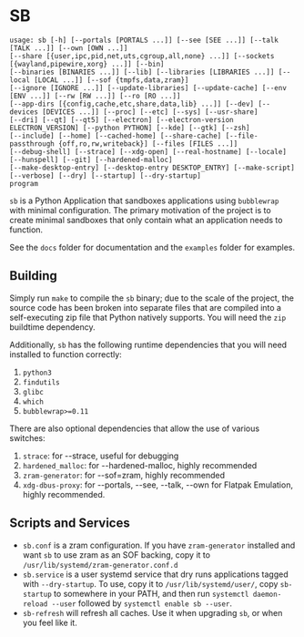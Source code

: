 # SB

```
usage: sb [-h] [--portals [PORTALS ...]] [--see [SEE ...]] [--talk [TALK ...]] [--own [OWN ...]]
[--share [{user,ipc,pid,net,uts,cgroup,all,none} ...]] [--sockets [{wayland,pipewire,xorg} ...]] [--bin]
[--binaries [BINARIES ...]] [--lib] [--libraries [LIBRARIES ...]] [--local [LOCAL ...]] [--sof {tmpfs,data,zram}]
[--ignore [IGNORE ...]] [--update-libraries] [--update-cache] [--env [ENV ...]] [--rw [RW ...]] [--ro [RO ...]]
[--app-dirs [{config,cache,etc,share,data,lib} ...]] [--dev] [--devices [DEVICES ...]] [--proc] [--etc] [--sys] [--usr-share]
[--dri] [--qt] [--qt5] [--electron] [--electron-version ELECTRON_VERSION] [--python PYTHON] [--kde] [--gtk] [--zsh]
[--include] [--home] [--cached-home] [--share-cache] [--file-passthrough {off,ro,rw,writeback}] [--files [FILES ...]]
[--debug-shell] [--strace] [--xdg-open] [--real-hostname] [--locale] [--hunspell] [--git] [--hardened-malloc]
[--make-desktop-entry] [--desktop-entry DESKTOP_ENTRY] [--make-script] [--verbose] [--dry] [--startup] [--dry-startup]
program
```

`sb` is a Python Application that sandboxes applications using `bubblewrap` with minimal configuration. The primary motivation of the project is to create minimal sandboxes that only contain what an application needs to function.

See the `docs` folder for documentation and the `examples` folder for examples.

## Building

Simply run `make` to compile the `sb` binary; due to the scale of the project, the source code has been broken into separate files that are compiled into a self-executing zip file that Python natively supports. You will need the `zip` buildtime dependency.

Additionally, `sb` has the following runtime dependencies that you will need installed to function correctly:
1. `python3`
2. `findutils`
3. `glibc`
4. `which`
5. `bubblewrap>=0.11`

There are also optional dependencies that allow the use of various switches:
1. `strace`: for --strace, useful for debugging
2. `hardened_malloc`: for --hardened-malloc, highly recommended
3. `zram-generator`: for --sof=zram, highly recommended
4. `xdg-dbus-proxy`: for --portals, --see, --talk, --own for Flatpak Emulation, highly recommended.

## Scripts and Services

* `sb.conf` is a zram configuration. If you have `zram-generator` installed and want `sb` to use zram as an SOF backing, copy it to `/usr/lib/systemd/zram-generator.conf.d`
* `sb.service` is a user systemd service that dry runs applications tagged with `--dry-startup`. To use, copy it to `/usr/lib/systemd/user/`, copy `sb-startup` to somewhere in your PATH, and then run `systemctl daemon-reload --user` followed by `systemctl enable sb --user`.
* `sb-refresh` will refresh all caches. Use it when upgrading `sb`, or when you feel like it.
